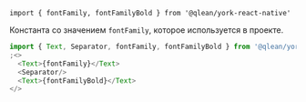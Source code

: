 `import { fontFamily, fontFamilyBold } from '@qlean/york-react-native'`

Константа со значением `fontFamily`, которое используется в проекте.

```js
import { Text, Separator, fontFamily, fontFamilyBold } from '@qlean/york-react-native'
;<>
  <Text>{fontFamily}</Text>
  <Separator/>
  <Text>{fontFamilyBold}</Text>
</>
```
